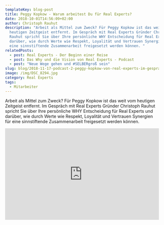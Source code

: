 ```yaml
---
templateKey: blog-post
title: Peggy Kopkow - Warum arbeitest Du für Real Experts?
date: 2018-10-01T14:56:09+02:00
author: Christoph Rauhut
description: "Arbeit als Mittel zum Zweck? Für Peggy Kopkow ist das weit vom
  heutigen Zeitgeist entfernt. Im Gespräch mit Real Experts Gründer Christoph
  Rauhut spricht Sie über Ihre persönliche WHY Entscheidung für Real Experts und
  darüber, wie durch Werte wie Respekt, Loyalität und Vertrauen Synergien für
  eine sinnstiftende Zusammenarbeit freigesetzt werden können. "
relatedPosts:
  - post: Real Experts - Der Beginn einer Reise
  - post: Das Why und die Vision von Real Experts - Podcast
  - post: "Neue Wege gehen und #SELBERgroß sein"
slug: blog/2018-11-17-podcast-2-peggy-kopkow-von-real-experts-im-gespraech
image: /img/DSC_8294.jpg
category: Real Experts
tags:
  - Mitarbeiter
---
```

Arbeit als Mittel zum Zweck? Für Peggy Kopkow ist das weit vom heutigen Zeitgeist entfernt. Im Gespräch mit Real Experts Gründer Christoph Rauhut spricht Sie über Ihre persönliche WHY Entscheidung für Real Experts und darüber, wie durch Werte wie Respekt, Loyalität und Vertrauen Synergien für eine sinnstiftende Zusammenarbeit freigesetzt werden können. 

<iframe width="100%" height="300" scrolling="no" frameborder="no" allow="autoplay" src="https://w.soundcloud.com/player/?url=https%3A//api.soundcloud.com/tracks/495675882&color=%23ff5500&auto_play=false&hide_related=false&show_comments=true&show_user=true&show_reposts=false&show_teaser=true&visual=true"></iframe>
